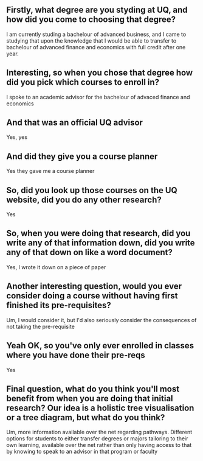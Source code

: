 ## Firstly, what degree are you styding at UQ, and how did you come to choosing that degree?
I am currently studing a bachelour of advanced business, and I came to studying that upon the knowledge that I would be able to transfer to bachelour of advanced finance and economics with full credit after one year.

## Interesting, so when you chose that degree how did you pick which courses to enroll in?
I spoke to an academic advisor for the bachelour of advaced finance and economics

## And that was an official UQ advisor
Yes, yes

## And did they give you a course planner
Yes they gave me a course planner

## So, did you look up those courses on the UQ website, did you do any other research?
Yes

## So, when you were doing that research, did you write any of that information down, did you write any of that down on like a word document?
Yes, I wrote it down on a piece of paper

## Another interesting question, would you ever consider doing a course without having first finished its pre-requisites?
Um, I would consider it, but I'd also seriously consider the consequences of not taking the pre-requisite

## Yeah OK, so you've only ever enrolled in classes where you have done their pre-reqs
Yes

## Final question, what do you think you'll most benefit from when you are doing that initial research? Our idea is a holistic tree visualisation or a tree diagram, but what do you think?
Um, more information available over the net regarding pathways. Different options for students to either transfer degrees or majors tailoring to their own learning, available over the net rather than only having access to that by knowing to speak to an advisor in that program or faculty
